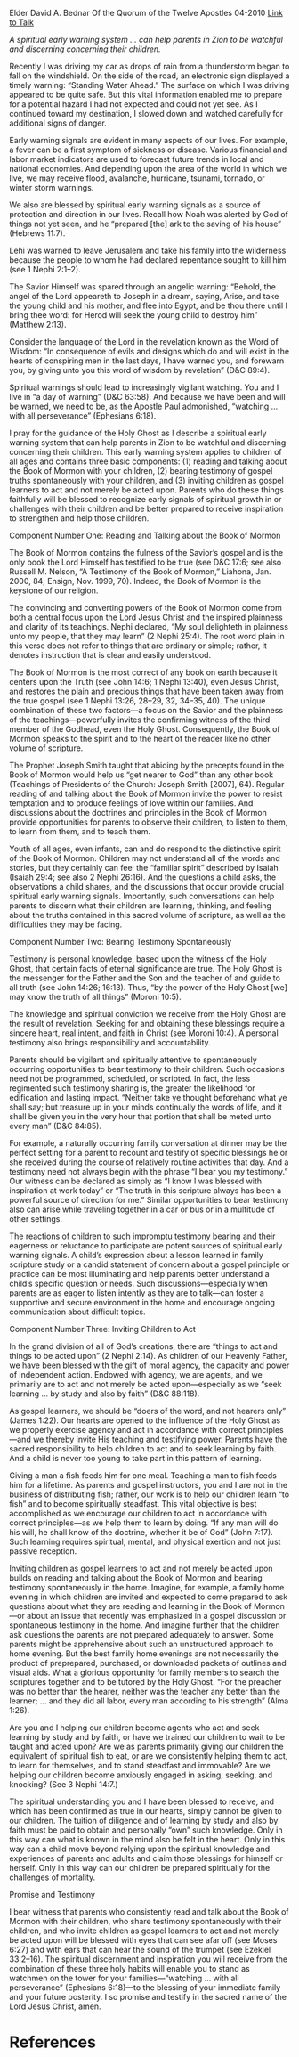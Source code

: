 Elder David A. Bednar
Of the Quorum of the Twelve Apostles
04-2010
[Link to Talk](https://www.churchofjesuschrist.org/study/general-conference/2010/04/watching-with-all-perseverance?lang=eng)

_A spiritual early warning system … can help parents in Zion to be watchful and discerning concerning their children._

Recently I was driving my car as drops of rain from a thunderstorm began to fall on the windshield. On the side of the road, an electronic sign displayed a timely warning: “Standing Water Ahead.” The surface on which I was driving appeared to be quite safe. But this vital information enabled me to prepare for a potential hazard I had not expected and could not yet see. As I continued toward my destination, I slowed down and watched carefully for additional signs of danger.

Early warning signals are evident in many aspects of our lives. For example, a fever can be a first symptom of sickness or disease. Various financial and labor market indicators are used to forecast future trends in local and national economies. And depending upon the area of the world in which we live, we may receive flood, avalanche, hurricane, tsunami, tornado, or winter storm warnings.

We also are blessed by spiritual early warning signals as a source of protection and direction in our lives. Recall how Noah was alerted by God of things not yet seen, and he “prepared [the] ark to the saving of his house” (Hebrews 11:7).

Lehi was warned to leave Jerusalem and take his family into the wilderness because the people to whom he had declared repentance sought to kill him (see 1 Nephi 2:1–2).

The Savior Himself was spared through an angelic warning: “Behold, the angel of the Lord appeareth to Joseph in a dream, saying, Arise, and take the young child and his mother, and flee into Egypt, and be thou there until I bring thee word: for Herod will seek the young child to destroy him” (Matthew 2:13).

Consider the language of the Lord in the revelation known as the Word of Wisdom: “In consequence of evils and designs which do and will exist in the hearts of conspiring men in the last days, I have warned you, and forewarn you, by giving unto you this word of wisdom by revelation” (D&C 89:4).

Spiritual warnings should lead to increasingly vigilant watching. You and I live in “a day of warning” (D&C 63:58). And because we have been and will be warned, we need to be, as the Apostle Paul admonished, “watching … with all perseverance” (Ephesians 6:18).

I pray for the guidance of the Holy Ghost as I describe a spiritual early warning system that can help parents in Zion to be watchful and discerning concerning their children. This early warning system applies to children of all ages and contains three basic components: (1) reading and talking about the Book of Mormon with your children, (2) bearing testimony of gospel truths spontaneously with your children, and (3) inviting children as gospel learners to act and not merely be acted upon. Parents who do these things faithfully will be blessed to recognize early signals of spiritual growth in or challenges with their children and be better prepared to receive inspiration to strengthen and help those children.





Component Number One: Reading and Talking about the Book of Mormon



The Book of Mormon contains the fulness of the Savior’s gospel and is the only book the Lord Himself has testified to be true (see D&C 17:6; see also Russell M. Nelson, “A Testimony of the Book of Mormon,” Liahona, Jan. 2000, 84; Ensign, Nov. 1999, 70). Indeed, the Book of Mormon is the keystone of our religion.

The convincing and converting powers of the Book of Mormon come from both a central focus upon the Lord Jesus Christ and the inspired plainness and clarity of its teachings. Nephi declared, “My soul delighteth in plainness unto my people, that they may learn” (2 Nephi 25:4). The root word plain in this verse does not refer to things that are ordinary or simple; rather, it denotes instruction that is clear and easily understood.

The Book of Mormon is the most correct of any book on earth because it centers upon the Truth (see John 14:6; 1 Nephi 13:40), even Jesus Christ, and restores the plain and precious things that have been taken away from the true gospel (see 1 Nephi 13:26, 28–29, 32, 34–35, 40). The unique combination of these two factors—a focus on the Savior and the plainness of the teachings—powerfully invites the confirming witness of the third member of the Godhead, even the Holy Ghost. Consequently, the Book of Mormon speaks to the spirit and to the heart of the reader like no other volume of scripture.

The Prophet Joseph Smith taught that abiding by the precepts found in the Book of Mormon would help us “get nearer to God” than any other book (Teachings of Presidents of the Church: Joseph Smith [2007], 64). Regular reading of and talking about the Book of Mormon invite the power to resist temptation and to produce feelings of love within our families. And discussions about the doctrines and principles in the Book of Mormon provide opportunities for parents to observe their children, to listen to them, to learn from them, and to teach them.



Youth of all ages, even infants, can and do respond to the distinctive spirit of the Book of Mormon. Children may not understand all of the words and stories, but they certainly can feel the “familiar spirit” described by Isaiah (Isaiah 29:4; see also 2 Nephi 26:16). And the questions a child asks, the observations a child shares, and the discussions that occur provide crucial spiritual early warning signals. Importantly, such conversations can help parents to discern what their children are learning, thinking, and feeling about the truths contained in this sacred volume of scripture, as well as the difficulties they may be facing.







Component Number Two: Bearing Testimony Spontaneously



Testimony is personal knowledge, based upon the witness of the Holy Ghost, that certain facts of eternal significance are true. The Holy Ghost is the messenger for the Father and the Son and the teacher of and guide to all truth (see John 14:26; 16:13). Thus, “by the power of the Holy Ghost [we] may know the truth of all things” (Moroni 10:5).

The knowledge and spiritual conviction we receive from the Holy Ghost are the result of revelation. Seeking for and obtaining these blessings require a sincere heart, real intent, and faith in Christ (see Moroni 10:4). A personal testimony also brings responsibility and accountability.

Parents should be vigilant and spiritually attentive to spontaneously occurring opportunities to bear testimony to their children. Such occasions need not be programmed, scheduled, or scripted. In fact, the less regimented such testimony sharing is, the greater the likelihood for edification and lasting impact. “Neither take ye thought beforehand what ye shall say; but treasure up in your minds continually the words of life, and it shall be given you in the very hour that portion that shall be meted unto every man” (D&C 84:85).

For example, a naturally occurring family conversation at dinner may be the perfect setting for a parent to recount and testify of specific blessings he or she received during the course of relatively routine activities that day. And a testimony need not always begin with the phrase “I bear you my testimony.” Our witness can be declared as simply as “I know I was blessed with inspiration at work today” or “The truth in this scripture always has been a powerful source of direction for me.” Similar opportunities to bear testimony also can arise while traveling together in a car or bus or in a multitude of other settings.

The reactions of children to such impromptu testimony bearing and their eagerness or reluctance to participate are potent sources of spiritual early warning signals. A child’s expression about a lesson learned in family scripture study or a candid statement of concern about a gospel principle or practice can be most illuminating and help parents better understand a child’s specific question or needs. Such discussions—especially when parents are as eager to listen intently as they are to talk—can foster a supportive and secure environment in the home and encourage ongoing communication about difficult topics.







Component Number Three: Inviting Children to Act



In the grand division of all of God’s creations, there are “things to act and things to be acted upon” (2 Nephi 2:14). As children of our Heavenly Father, we have been blessed with the gift of moral agency, the capacity and power of independent action. Endowed with agency, we are agents, and we primarily are to act and not merely be acted upon—especially as we “seek learning … by study and also by faith” (D&C 88:118).

As gospel learners, we should be “doers of the word, and not hearers only” (James 1:22). Our hearts are opened to the influence of the Holy Ghost as we properly exercise agency and act in accordance with correct principles—and we thereby invite His teaching and testifying power. Parents have the sacred responsibility to help children to act and to seek learning by faith. And a child is never too young to take part in this pattern of learning.

Giving a man a fish feeds him for one meal. Teaching a man to fish feeds him for a lifetime. As parents and gospel instructors, you and I are not in the business of distributing fish; rather, our work is to help our children learn “to fish” and to become spiritually steadfast. This vital objective is best accomplished as we encourage our children to act in accordance with correct principles—as we help them to learn by doing. “If any man will do his will, he shall know of the doctrine, whether it be of God” (John 7:17). Such learning requires spiritual, mental, and physical exertion and not just passive reception.

Inviting children as gospel learners to act and not merely be acted upon builds on reading and talking about the Book of Mormon and bearing testimony spontaneously in the home. Imagine, for example, a family home evening in which children are invited and expected to come prepared to ask questions about what they are reading and learning in the Book of Mormon—or about an issue that recently was emphasized in a gospel discussion or spontaneous testimony in the home. And imagine further that the children ask questions the parents are not prepared adequately to answer. Some parents might be apprehensive about such an unstructured approach to home evening. But the best family home evenings are not necessarily the product of preprepared, purchased, or downloaded packets of outlines and visual aids. What a glorious opportunity for family members to search the scriptures together and to be tutored by the Holy Ghost. “For the preacher was no better than the hearer, neither was the teacher any better than the learner; … and they did all labor, every man according to his strength” (Alma 1:26).

Are you and I helping our children become agents who act and seek learning by study and by faith, or have we trained our children to wait to be taught and acted upon? Are we as parents primarily giving our children the equivalent of spiritual fish to eat, or are we consistently helping them to act, to learn for themselves, and to stand steadfast and immovable? Are we helping our children become anxiously engaged in asking, seeking, and knocking? (See 3 Nephi 14:7.)

The spiritual understanding you and I have been blessed to receive, and which has been confirmed as true in our hearts, simply cannot be given to our children. The tuition of diligence and of learning by study and also by faith must be paid to obtain and personally “own” such knowledge. Only in this way can what is known in the mind also be felt in the heart. Only in this way can a child move beyond relying upon the spiritual knowledge and experiences of parents and adults and claim those blessings for himself or herself. Only in this way can our children be prepared spiritually for the challenges of mortality.







Promise and Testimony



I bear witness that parents who consistently read and talk about the Book of Mormon with their children, who share testimony spontaneously with their children, and who invite children as gospel learners to act and not merely be acted upon will be blessed with eyes that can see afar off (see Moses 6:27) and with ears that can hear the sound of the trumpet (see Ezekiel 33:2–16). The spiritual discernment and inspiration you will receive from the combination of these three holy habits will enable you to stand as watchmen on the tower for your families—“watching … with all perseverance” (Ephesians 6:18)—to the blessing of your immediate family and your future posterity. I so promise and testify in the sacred name of the Lord Jesus Christ, amen.

# References
